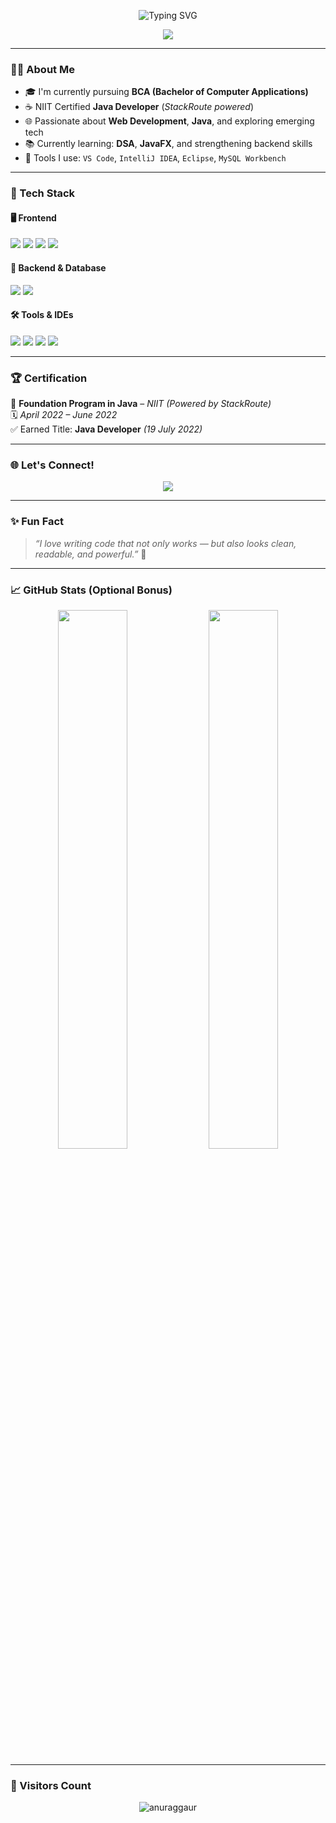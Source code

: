 <p align="center">
  <img src="https://readme-typing-svg.demolab.com?font=Fira+Code&size=30&duration=2000&pause=1000&color=00FEEF&center=true&vCenter=true&width=500&lines=HEY+I'M+ANURAG+GAUR" alt="Typing SVG" />
</p>


<!-- Social Links -->
<p align="center">
  <a href="https://www.linkedin.com/in/anurag-gaur-aab5b6246/" target="_blank">
    <img src="https://img.shields.io/badge/-LinkedIn-blue?style=for-the-badge&logo=linkedin&logoColor=white" />
  </a>
</p>

---

### 🧑‍💻 About Me

- 🎓 I'm currently pursuing **BCA (Bachelor of Computer Applications)**
- ☕ NIIT Certified **Java Developer** (*StackRoute powered*)
- 🌐 Passionate about **Web Development**, **Java**, and exploring emerging tech
- 📚 Currently learning: **DSA**, **JavaFX**, and strengthening backend skills
- 🧰 Tools I use: `VS Code`, `IntelliJ IDEA`, `Eclipse`, `MySQL Workbench`

---

### 🚀 Tech Stack

#### 🖥️ Frontend
<p>
  <img src="https://img.shields.io/badge/HTML-E34F26?style=flat&logo=html5&logoColor=white" />
  <img src="https://img.shields.io/badge/CSS-1572B6?style=flat&logo=css3&logoColor=white" />
  <img src="https://img.shields.io/badge/JavaScript-F7DF1E?style=flat&logo=javascript&logoColor=black" />
  <img src="https://img.shields.io/badge/Bootstrap-7952B3?style=flat&logo=bootstrap&logoColor=white" />
</p>

#### 🔧 Backend & Database
<p>
  <img src="https://img.shields.io/badge/Java-007396?style=flat&logo=java&logoColor=white" />
  <img src="https://img.shields.io/badge/MySQL-4479A1?style=flat&logo=mysql&logoColor=white" />
</p>

#### 🛠️ Tools & IDEs
<p>
  <img src="https://img.shields.io/badge/VSCode-007ACC?style=flat&logo=visual-studio-code&logoColor=white" />
  <img src="https://img.shields.io/badge/IntelliJ-000000?style=flat&logo=intellij-idea&logoColor=white" />
  <img src="https://img.shields.io/badge/Eclipse-2C2255?style=flat&logo=eclipse-ide&logoColor=white" />
  <img src="https://img.shields.io/badge/MySQLWorkbench-4479A1?style=flat&logo=mysql&logoColor=white" />
</p>

---

### 🏆 Certification

📜 **Foundation Program in Java** – *NIIT (Powered by StackRoute)*  
🗓️ *April 2022 – June 2022*  
✅ Earned Title: **Java Developer** *(19 July 2022)*

---

### 🌐 Let's Connect!

<p align="center">
  <a href="https://www.linkedin.com/in/anurag-gaur-aab5b6246/">
    <img src="https://img.shields.io/badge/-anurag--gaur-blue?style=flat-square&logo=linkedin&logoColor=white" />
  </a>
</p>

---

### ✨ Fun Fact

> *“I love writing code that not only works — but also looks clean, readable, and powerful.”* 🚀

---

### 📈 GitHub Stats (Optional Bonus)

<p align="center">
  <img src="https://github-readme-stats.vercel.app/api?username=anuraggaur&show_icons=true&theme=tokyonight&hide_border=true" width="47%" />
  <img src="https://github-readme-streak-stats.herokuapp.com/?user=anuraggaur&theme=tokyonight&hide_border=true" width="47%" />
</p>

---

### 🧲 Visitors Count

<p align="center">
  <img src="https://komarev.com/ghpvc/?username=anuraggaur&label=Profile%20Views&color=0e75b6&style=flat" alt="anuraggaur" />
</p>
